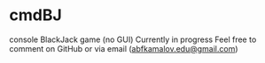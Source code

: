 # cmdBJ
console BlackJack game (no GUI)
Currently in progress
Feel free to comment on GitHub or via email (abfkamalov.edu@gmail.com)
